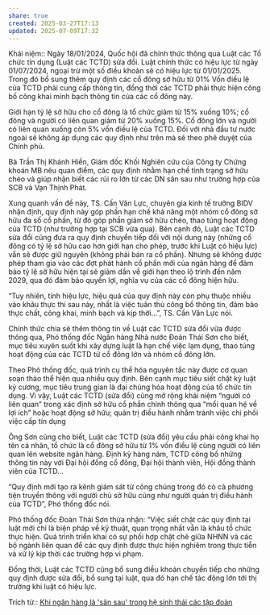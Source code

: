 ```yaml
---
share: true
created: 2025-03-27T17:13
updated: 2025-07-09T17:32
---
```

Khái niệm:: 
Ngày 18/01/2024, Quốc hội đã chính thức thông qua Luật các Tổ chức tín dụng (Luật các TCTD) sửa đổi. Luật chính thức có hiệu lực từ ngày 01/07/2024, ngoại trừ một số điều khoản sẽ có hiệu lực từ 01/01/2025. Trong đó bổ sung thêm quy định các cổ đông sở hữu từ 01% Vốn điều lệ của TCTD phải cung cấp thông tin, đồng thời các TCTD phải thực hiện công bố công khai minh bạch thông tin của các cổ đông này.

Giới hạn tỷ lệ sở hữu cho cổ đông là tổ chức giảm từ 15% xuống 10%; cổ đông và người có liên quan giảm từ 20% xuống 15%. Cổ đông lớn và người có liên quan xuống còn 5% vốn điều lệ của TCTD. Đối với nhà đầu tư nước ngoài sẽ không áp dụng các quy định như trên mà sẽ theo phê duyệt của Chính phủ.

Bà Trần Thị Khánh Hiền, Giám đốc Khối Nghiên cứu của Công ty Chứng khoán MB nêu quan điểm, các quy định nhằm hạn chế tình trạng sở hữu chéo và giúp nhận biết các rủi ro lớn từ các DN sân sau như trường hợp của SCB và Vạn Thịnh Phát.

Xung quanh vấn đề này, TS. Cấn Văn Lực, chuyên gia kinh tế trưởng BIDV nhận định, quy định này góp phần hạn chế khả năng một nhóm cổ đông sở hữu đa số cổ phần, từ đó góp phần giảm sở hữu chéo, thao túng hoạt động của TCTD (như trường hợp tại SCB vừa qua). Bên cạnh đó, Luật các TCTD sửa đổi cũng đưa ra quy định chuyển tiếp đối với nội dung này (những cổ đông có tỷ lệ sở hữu cao hơn giới hạn cho phép, trước khi Luật có hiệu lực) vẫn sẽ được giữ nguyên (không phải bán ra cổ phần). Nhưng sẽ không được phép tham gia vào các đợt phát hành cổ phần mới của ngân hàng để đảm bảo tỷ lệ sở hữu hiện tại sẽ giảm dần về giới hạn theo lộ trình đến năm 2029, qua đó đảm bảo quyền lợi, nghĩa vụ của các cổ đông hiện hữu.

“Tuy nhiên, tính hiệu lực, hiệu quả của quy định này còn phụ thuộc nhiều vào khâu thực thi sau này, nhất là việc tuân thủ công bố thông tin, đảm bảo thực chất, công khai, minh bạch và kịp thời…”, TS. Cần Văn Lực nói.

Chính thức chia sẻ thêm thông tin về Luật các TCTD sửa đổi vừa được thông qua, Phó thống đốc Ngân hàng Nhà nước Đoàn Thái Sơn cho biết, mục tiêu xuyên suốt khi xây dựng luật là hạn chế việc lạm dụng, thao túng hoạt động của các TCTD từ cổ đông lớn và nhóm cổ đông lớn.

Theo Phó thống đốc, quá trình cụ thể hóa nguyên tắc này được cơ quan soạn thảo thể hiện qua nhiều quy định. Bên cạnh mục tiêu siết chặt kỷ luật kỷ cương, mục tiêu trung gian là đại chúng hóa hoạt động của tổ chức tín dụng. Vì vậy, Luật các TCTD (sửa đổi) cũng mở rộng khái niệm “người có liên quan” trong xác định sở hữu cổ phần chính thông qua “mối quan hệ về lợi ích” hoặc hoạt động sở hữu; quản trị điều hành nhằm tránh việc chi phối việc cấp tín dụng

Ông Sơn cũng cho biết, Luật các TCTD (sửa đổi) yêu cầu phải công khai họ tên cá nhân, tổ chức là cổ đông sở hữu từ 1% vốn điều lệ cùng người có liên quan lên website ngân hàng. Định kỳ hàng năm, TCTD công bố những thông tin này với Đại hội đồng cổ đông, Đại hội thành viên, Hội đồng thành viên của TCTD…

“Quy định mới tạo ra kênh giám sát từ công chúng trong đó có cả phương tiện truyền thông với người chủ sở hữu cũng như người quản trị điều hành của TCTD”, Phó thống đốc nói.

Phó thống đốc Đoàn Thái Sơn thừa nhận: “Việc siết chặt các quy định tại luật mới chỉ là biện pháp về kỹ thuật, quan trọng nhất vẫn là khâu tổ chức thực hiện. Quá trình triển khai có sự phối hợp chặt chẽ giữa NHNN và các bộ ngành liên quan để các quy định được thực hiện nghiêm trong thực tiễn và xử lý kịp thời các trường hợp vi phạm.

Đồng thời, Luật các TCTD cũng bổ sung điều khoản chuyển tiếp cho những quy định được sửa đổi, bổ sung tại luật, qua đó hạn chế tác động lớn tới thị trường khi luật có hiệu lực.

Trích từ:: [Khi ngân hàng là 'sân sau' trong hệ sinh thái các tập đoàn](https://vietnamfinance.vn/khi-ngan-hang-la-san-sau-trong-he-sinh-thai-cac-tap-doan-d107595.html)
